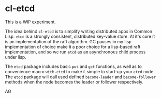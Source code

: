 # cl-etcd

This is a WIP experiment.

The idea behind `cl-etcd` is to simplify writing distributed apps in
Common Lisp.  `etcd` is a strongly consistent, distributed key-value
store.  At it's core it is an implementation of the raft algorithm.
GC pauses in my lisp implementation of choice make it a poor choice
for a lisp-based raft implementation, and so we run `etcd` as an
asynchronous child process under lisp.

The `etcd` package includes basic `put` and `get` functions, as well
as to convenience macro `with-etcd` to make it simple to start-up your
`etcd` node.  The `etcd` package will call used defined
`become-leader` and `become-follower` methods when the node becomes
the leader or follower respectively.

AG
